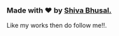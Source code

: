 
### Made with ❤️ by [Shiva Bhusal.](https://github.com/aviihs)

Like my works then do follow me!!.



